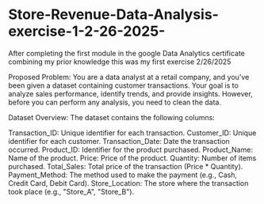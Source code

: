 # Store-Revenue-Data-Analysis-exercise-1-2-26-2025-
After completing the first module in the google Data Analytics certificate combining my prior knowledge this was my first exercise 2/26/2025 



Proposed Problem:
You are a data analyst at a retail company, and you’ve been given a dataset containing customer transactions. Your goal is to analyze sales performance, identify trends, and provide insights. However, before you can perform any analysis, you need to clean the data.

Dataset Overview:
The dataset contains the following columns:

Transaction_ID: Unique identifier for each transaction.
Customer_ID: Unique identifier for each customer.
Transaction_Date: Date the transaction occurred.
Product_ID: Identifier for the product purchased.
Product_Name: Name of the product.
Price: Price of the product.
Quantity: Number of items purchased.
Total_Sales: Total price of the transaction (Price * Quantity).
Payment_Method: The method used to make the payment (e.g., Cash, Credit Card, Debit Card).
Store_Location: The store where the transaction took place (e.g., "Store_A", "Store_B").
